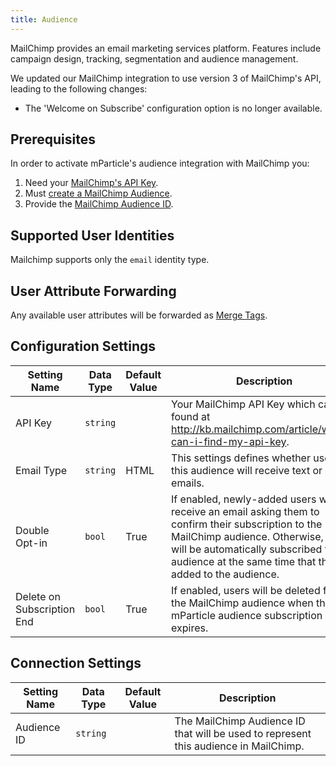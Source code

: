 ```yaml
---
title: Audience
---
```


MailChimp provides an email marketing services platform.  Features include campaign design, tracking, segmentation and audience management.

<aside>
    We updated our MailChimp integration to use version 3 of MailChimp's API, leading to the following changes:
    <ul>
        <li>The 'Welcome on Subscribe' configuration option is no longer available.</li>
    </ul>
</aside>

## Prerequisites

In order to activate mParticle's audience integration with MailChimp you:

1.  Need your [MailChimp's API Key](http://kb.mailchimp.com/article/where-can-i-find-my-api-key).
2.  Must [create a MailChimp Audience](https://mailchimp.com/help/create-audience/).
3.  Provide the [MailChimp Audience ID](https://mailchimp.com/help/find-audience-id/).

## Supported User Identities

Mailchimp supports only the `email` identity type.

## User Attribute Forwarding

Any available user attributes will be forwarded as [Merge Tags](https://mailchimp.com/help/getting-started-with-merge-tags/).

## Configuration Settings

Setting Name | Data Type | Default Value | Description 
|---|---|---|---|
API Key | `string` | | Your MailChimp API Key which can be found at http://kb.mailchimp.com/article/where-can-i-find-my-api-key.  
Email Type | `string` | HTML | This settings defines whether users in this audience will receive text or HTML emails.
Double Opt-in | `bool` | True | If enabled, newly-added users will receive an email asking them to confirm their subscription to the MailChimp audience. Otherwise, users will be automatically subscribed to the audience at the same time that they are added to the audience.
Delete on Subscription End | `bool` | True |  If enabled, users will be deleted from the MailChimp audience when the mParticle audience subscription expires.

## Connection Settings

Setting Name | Data Type | Default Value | Description 
|---|---|---|---
Audience ID | `string` | | The MailChimp Audience ID that will be used to represent this audience in MailChimp.
